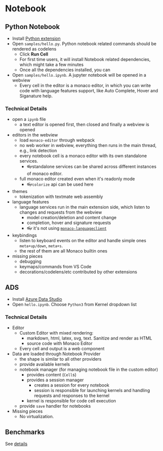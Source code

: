# Notebook

## Python Notebook

* Install [Python extension](https://marketplace.visualstudio.com/items?itemName=ms-python.python)
* Open `samples/hello.py`. Python notebook related commands should be rendered as codelens
  * Click **Run Cell**
  * For first time users, it will install Notebook related dependencies, which might take a few minutes
  * Once all the dependencies installed, you can
* Open `samples/hello.ipynb`. A jupyter notebook will be opened in a webview
  * Every cell in the editor is a monaco editor, in which you can write code with language features support, like Auto Complete, Hover and Siganature help.


### Technical Details

* open a `ipynb` file
  * a text editor is opened first, then closed and finally a webview is opened
* editors in the webview
  * load `monaco-editor` through webpack
  * no web worker in webview, everything then runs in the main thread, e.g., link detection
  * every notebook cell is a monaco editor with its own standalone services.
    * 👓standalone services can be shared across different instances of monaco editor.
  * full monaco editor created even when it's readonly mode
    * 👓`colorize` api can be used here
* themes
  * tokenization with textmate web assembly
* language features
  * language services run in the main extension side, which listen to changes and requests from the webview
    * model creation/deletion and content change
    * completion, hover and signature requests
    * 👓 it's not using [`monaco-languageclient`](https://github.com/TypeFox/monaco-languageclient)
* keybindings
  * listen to keyboard events on the editor and handle simple ones `meta+up/down`, `meta+s`.
  * the rest of them are all Monaco builtin ones
* missing pieces
  * debugging
  * keymaps/commands from VS Code
  * decorations/codelens/etc contributed by other extensions



## ADS

* Install [Azure Data Studio](https://docs.microsoft.com/en-us/sql/azure-data-studio/download?view=sql-server-ver15)
* Open `hello.ipynb`. Choose `Python3` from Kernel dropdown list


### Technical Details

* Editor
    * Custom Editor with mixed rendering:
        * markdown, html, latex, svg, text. Sanitize and render as HTML
        * source code with Monaco Editor
    * Every cell and output is a web component
* Data are loaded through Notebook Provider
    * the shape is similar to all other providers
    * provide available kernels
    * notebook manager (for managing notebook file in the custom editor)
        * provides content (`Cell`s)
        * provides a session manager
            * creates a session for every notebook
            * session is responsible for launching kernels and handling requests and responses to the kernel
        * kernel is responsible for code cell execution
    * provide `save` handler for notebooks
 * Missing pieces
    * No virtualization.


## Benchmarks

See [details](https://github.com/rebornix/notebook-test/issues/1#issue-527483193)